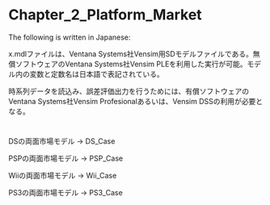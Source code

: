 # Chapter_2_Platform_Market
The following is written in Japanese:

x.mdlファイルは、Ventana Systems社Vensim用SDモデルファイルである。無償ソフトウェアのVentana Systems社Vensim PLEを利用した実行が可能。モデル内の変数と定数名は日本語で表記されている。

時系列データを読込み、誤差評価出力を行うためには、有償ソフトウェアのVentana Systems社Vensim Profesionalあるいは、Vensim DSSの利用が必要となる。
#
DSの両面市場モデル -> DS_Case

PSPの両面市場モデル -> PSP_Case

Wiiの両面市場モデル -> Wii_Case

PS3の両面市場モデル -> PS3_Case

